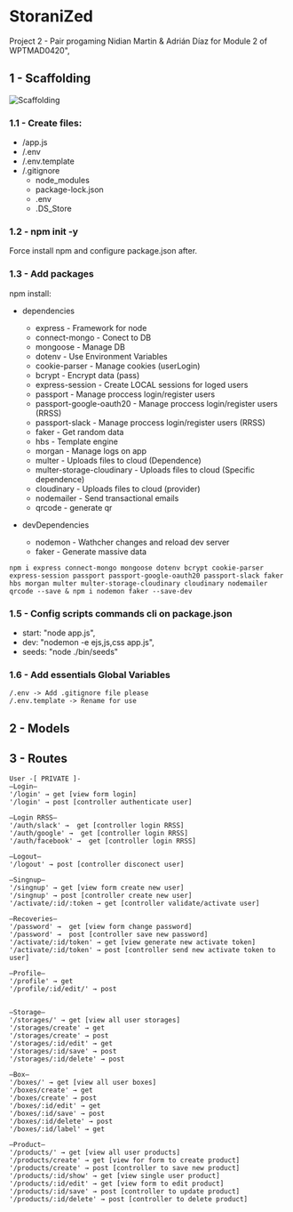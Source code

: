 # StoraniZed

Project 2 - Pair progaming Nidian Martin & Adrián Díaz for Module 2 of WPTMAD0420",

## 1 - Scaffolding

![Scaffolding](https://res.cloudinary.com/dobsg5z2w/image/upload/v1598436813/scafolding.png "Folders structure")


### 1.1 - Create files:
* /app.js
* /.env
* /.env.template
* /.gitignore 
    - node_modules
    - package-lock.json
    - .env
    - .DS_Store

### 1.2 - npm init -y

Force install npm and configure package.json after.

### 1.3 - Add packages 
npm install:

* dependencies
  * express - Framework for node 
  * connect-mongo - Conect to DB
  * mongoose - Manage DB
  * dotenv - Use Environment Variables
  * cookie-parser - Manage cookies (userLogin)
  * bcrypt - Encrypt data (pass)
  * express-session - Create LOCAL sessions for loged users
  * passport -  Manage proccess login/register users
  * passport-google-oauth20 - Manage proccess login/register users (RRSS)
  * passport-slack - Manage proccess login/register users (RRSS)
  * faker - Get random data
  * hbs - Template engine
  * morgan - Manage logs on app
  * multer - Uploads files to cloud (Dependence)
  * multer-storage-cloudinary - Uploads files to cloud (Specific dependence)
  * cloudinary - Uploads files to cloud (provider) 
  * nodemailer - Send transactional emails
  * qrcode - generate qr


* devDependencies
  * nodemon - Wathcher changes and reload dev server
  * faker - Generate massive data


`npm i express connect-mongo mongoose dotenv bcrypt cookie-parser express-session passport passport-google-oauth20 passport-slack faker hbs morgan multer multer-storage-cloudinary cloudinary nodemailer qrcode --save & npm i nodemon faker --save-dev`

### 1.5 - Config scripts commands cli on package.json 

  * start: "node app.js",
  * dev: "nodemon -e ejs,js,css app.js",
  * seeds: "node ./bin/seeds"

### 1.6 - Add essentials Global Variables 

    /.env -> Add .gitignore file please
    /.env.template -> Rename for use

## 2 - Models
  
## 3 - Routes

    User -[ PRIVATE ]-
    —Login—
    '/login' → get [view form login]
    '/login' → post [controller authenticate user]

    —Login RRSS—
    '/auth/slack' →  get [controller login RRSS]
    '/auth/google' →  get [controller login RRSS]
    '/auth/facebook' →  get [controller login RRSS]

    —Logout—
    '/logout' → post [controller disconect user]

    —Singnup—
    '/singnup' → get [view form create new user]
    '/singnup' → post [controller create new user]
    '/activate/:id/:token → get [controller validate/activate user]
    
    —Recoveries—
    '/password' →  get [view form change password]
    '/password' →  post [controller save new password]
    '/activate/:id/token' → get [view generate new activate token]
    '/activate/:id/token' → post [controller send new activate token to user]

    —Profile—
    '/profile' → get
    '/profile/:id/edit/' → post


    —Storage—
    '/storages/' → get [view all user storages]
    '/storages/create' → get
    '/storages/create' → post
    '/storages/:id/edit' → get
    '/storages/:id/save' → post
    '/storages/:id/delete' → post

    —Box—
    '/boxes/' → get [view all user boxes]
    '/boxes/create' → get
    '/boxes/create' → post
    '/boxes/:id/edit' → get
    '/boxes/:id/save' → post
    '/boxes/:id/delete' → post
    '/boxes/:id/label' → get

    —Product—
    '/products/' → get [view all user products]
    '/products/create' → get [view for form to create product]
    '/products/create' → post [controller to save new product]
    '/products/:id/show' → get [view single user product]
    '/products/:id/edit' → get [view form to edit product]
    '/products/:id/save' → post [controller to update product]
    '/products/:id/delete' → post [controller to delete product]
 


